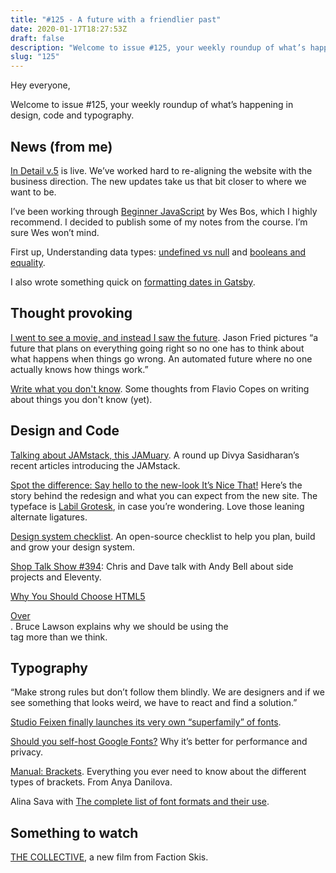 ```yaml
---
title: "#125 - A future with a friendlier past"
date: 2020-01-17T18:27:53Z
draft: false
description: "Welcome to issue #125, your weekly roundup of what’s happening in design, code and typography."
slug: "125"
---
```


Hey everyone,

Welcome to issue #125, your weekly roundup of what’s happening in design, code and typography.

## News (from me)

[In Detail v.5](https://indtl.com/) is live. We’ve worked hard to re-aligning the website with the business direction. The new updates take us that bit closer to where we want to be.

I’ve been working through [Beginner JavaScript](https://beginnerjavascript.com/) by Wes Bos, which I highly recommend. I decided to publish some of my notes from the course. I’m sure Wes won’t mind.

First up, Understanding data types: [undefined vs null](https://harrycresswell.com/notes/js-data-types-null-undefined/#understanding-undefined) and [booleans and equality](https://harrycresswell.com/notes/js-data-types-boolean-equality/).

I also wrote something quick on [formatting dates in Gatsby](https://harrycresswell.com/notes/formatting-dates-gatsby/).

## Thought provoking

[I went to see a movie, and instead I saw the future](https://m.signalvnoise.com/i-went-to-see-a-movie-and-instead-i-saw-the-future/). Jason Fried pictures “a future that plans on everything going right so no one has to think about what happens when things go wrong. An automated future where no one actually knows how things work.”

[Write what you don't know](https://flaviocopes.com/write-what-you-dont-know/). Some thoughts from Flavio Copes on writing about things you don't know (yet).

## Design and Code

[Talking about JAMstack, this JAMuary](https://www.netlify.com/blog/2020/01/13/talking-about-jamstack-this-jamuary/). A round up Divya Sasidharan’s recent articles introducing the JAMstack.

[Spot the difference: Say hello to the new-look It’s Nice That!](https://www.itsnicethat.com/features/introducing-the-new-its-nice-that-digital-140120) Here’s the story behind the redesign and what you can expect from the new site. The typeface is [Labil Grotesk](https://www.kometa.xyz/typefaces/labil-grotesk), in case you’re wondering. Love those leaning alternate ligatures.

[Design system checklist](https://designsystemchecklist.com/). An open-source checklist to help you plan, build and grow your design system.

[Shop Talk Show #394](https://shoptalkshow.com/episodes/394/): Chris and Dave talk with Andy Bell about side projects and Eleventy.

[Why You Should Choose HTML5 <article> Over <section>](https://www.smashingmagazine.com/2020/01/html5-article-section/). Bruce Lawson explains why we should be using the <article> tag more than we think.

## Typography

“Make strong rules but don’t follow them blindly. We are designers and if we see something that looks weird, we have to react and find a solution.”

[Studio Feixen finally launches its very own “superfamily” of fonts](https://www.itsnicethat.com/articles/studio-feixen-fonts-graphic-design-140120).

[Should you self-host Google Fonts?](https://www.tunetheweb.com/blog/should-you-self-host-google-fonts/) Why it’s better for performance and privacy.

[Manual: Brackets](https://type.today/en/journal/brackets). Everything you ever need to know about the different types of brackets. From Anya Danilova.

Alina Sava with [The complete list of font formats and their use](https://fontsarena.com/blog/font-formats-and-use/).

## Something to watch

[THE COLLECTIVE](https://www.youtube.com/watch?time_continue=72&v=qstJ1TDfqf0&feature=emb_title), a new film from Faction Skis.

